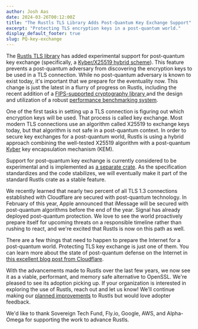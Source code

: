 ```yaml
---
author: Josh Aas
date: 2024-03-26T00:12:00Z
title: "The Rustls TLS Library Adds Post-Quantum Key Exchange Support"
excerpt: "Protecting TLS encryption keys in a post-quantum world."
display_default_footer: true
slug: PQ-key-exchange
---
```


The [Rustls TLS library](https://github.com/rustls/rustls/) has added experimental support for post-quantum key exchange (specifically, a [Kyber/X25519 hybrid scheme](https://datatracker.ietf.org/doc/draft-tls-westerbaan-xyber768d00/)). This feature prevents a post-quantum adversary from discovering the encryption keys to be used in a TLS connection. While no post-quantum adversary is known to exist today, it's important that we prepare for the eventuality now. This change is just the latest in a flurry of progress on Rustls, including the recent addition of a [FIPS-supported cryptography library ](https://www.memorysafety.org/blog/rustls-with-aws-crypto-back-end-and-fips/)and the design and utilization of a robust [performance benchmarking system](https://www.memorysafety.org/blog/rustls-performance/).

One of the first tasks in setting up a TLS connection is figuring out which encryption keys will be used. That process is called key exchange. Most modern TLS connections use an algorithm called X25519 to exchange keys today, but that algorithm is not safe in a post-quantum context. In order to secure key exchanges for a post-quantum world, Rustls is using a hybrid approach combining the well-tested X25519 algorithm with a post-quantum [Kyber](https://en.wikipedia.org/wiki/Kyber) key encapsulation mechanism (KEM).

Support for post-quantum key exchange is currently considered to be experimental and is implemented as [a separate crate](https://crates.io/crates/rustls-post-quantum). As the specification standardizes and the code stabilizes, we will eventually make it part of the standard Rustls crate as a stable feature.

We recently learned that nearly two percent of all TLS 1.3 connections established with Cloudflare are secured with post-quantum technology. In February of this year, Apple announced that iMessage will be secured with post-quantum algorithms before the end of the year. Signal has already deployed post-quantum protection. We love to see the world proactively prepare itself for upcoming threats on a responsible timeline rather than rushing to react, and we're excited that Rustls is now on this path as well.

There are a few things that need to happen to prepare the Internet for a post-quantum world. Protecting TLS key exchange is just one of them. You can learn more about the state of post-quantum defense on the Internet in [this excellent blog post from Cloudflare](https://blog.cloudflare.com/pq-2024/).

With the advancements made to Rustls over the last few years, we now see it as a viable, performant, and memory safe alternative to OpenSSL. We're pleased to see its adoption picking up. If your organization is interested in exploring the use of Rustls, reach out and let us know! We'll continue making our [planned improvements](https://github.com/rustls/rustls/blob/main/ROADMAP.md) to Rustls but would love adopter feedback.

We'd like to thank Sovereign Tech Fund, Fly.io, Google, AWS, and Alpha-Omega for supporting the work to advance Rustls.